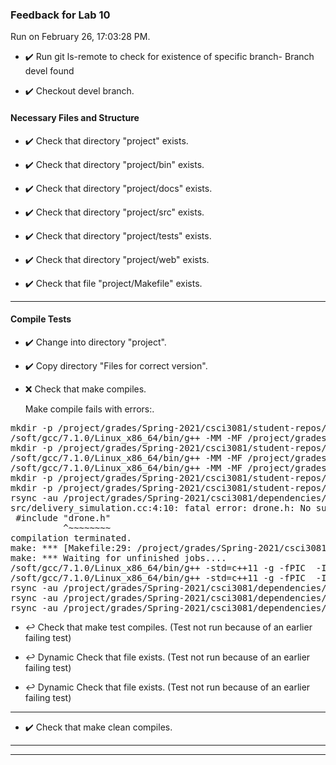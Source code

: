 ### Feedback for Lab 10

Run on February 26, 17:03:28 PM.

+ :heavy_check_mark:  Run git ls-remote to check for existence of specific branch- Branch devel found

+ :heavy_check_mark:  Checkout devel branch.




#### Necessary Files and Structure

+ :heavy_check_mark:  Check that directory "project" exists.

+ :heavy_check_mark:  Check that directory "project/bin" exists.

+ :heavy_check_mark:  Check that directory "project/docs" exists.

+ :heavy_check_mark:  Check that directory "project/src" exists.

+ :heavy_check_mark:  Check that directory "project/tests" exists.

+ :heavy_check_mark:  Check that directory "project/web" exists.

+ :heavy_check_mark:  Check that file "project/Makefile" exists.

---


#### Compile Tests

+ :heavy_check_mark:  Change into directory "project".

+ :heavy_check_mark:  Copy directory "Files for correct version".



+ :x:  Check that make  compiles.

    Make compile fails with errors:.
<pre>mkdir -p /project/grades/Spring-2021/csci3081/student-repos/Lab_10_Feedback/repo-brow4339-build/obj
/soft/gcc/7.1.0/Linux_x86_64/bin/g++ -MM -MF /project/grades/Spring-2021/csci3081/student-repos/Lab_10_Feedback/repo-brow4339-build/obj/delivery_simulation.d -MP -MT /project/grades/Spring-2021/csci3081/student-repos/Lab_10_Feedback/repo-brow4339-build/obj/delivery_simulation.o -std=c++11 -g -fPIC  -I.. -I/project/grades/Spring-2021/csci3081/dependencies/include -Isrc -I. -I/project/grades/Spring-2021/csci3081/dependencies/include -Iinclude -I. src/delivery_simulation.cc
mkdir -p /project/grades/Spring-2021/csci3081/student-repos/Lab_10_Feedback/repo-brow4339-build/lib
/soft/gcc/7.1.0/Linux_x86_64/bin/g++ -MM -MF /project/grades/Spring-2021/csci3081/student-repos/Lab_10_Feedback/repo-brow4339-build/obj/main.d -MP -MT /project/grades/Spring-2021/csci3081/student-repos/Lab_10_Feedback/repo-brow4339-build/obj/main.o -std=c++11 -g -fPIC  -I.. -I/project/grades/Spring-2021/csci3081/dependencies/include -Isrc -I. -I/project/grades/Spring-2021/csci3081/dependencies/include -Iinclude -I. src/main.cc
/soft/gcc/7.1.0/Linux_x86_64/bin/g++ -MM -MF /project/grades/Spring-2021/csci3081/student-repos/Lab_10_Feedback/repo-brow4339-build/obj/project_settings.d -MP -MT /project/grades/Spring-2021/csci3081/student-repos/Lab_10_Feedback/repo-brow4339-build/obj/project_settings.o -std=c++11 -g -fPIC  -I.. -I/project/grades/Spring-2021/csci3081/dependencies/include -Isrc -I. -I/project/grades/Spring-2021/csci3081/dependencies/include -Iinclude -I. src/config/project_settings.cc
mkdir -p /project/grades/Spring-2021/csci3081/student-repos/Lab_10_Feedback/repo-brow4339/.dependencies
mkdir -p /project/grades/Spring-2021/csci3081/student-repos/Lab_10_Feedback/repo-brow4339-build/bin
rsync -au /project/grades/Spring-2021/csci3081/dependencies/include /project/grades/Spring-2021/csci3081/student-repos/Lab_10_Feedback/repo-brow4339/.dependencies/
src/delivery_simulation.cc:4:10: fatal error: drone.h: No such file or directory
 #include "drone.h"
          ^~~~~~~~~
compilation terminated.
make: *** [Makefile:29: /project/grades/Spring-2021/csci3081/student-repos/Lab_10_Feedback/repo-brow4339-build/obj/delivery_simulation.o] Error 1
make: *** Waiting for unfinished jobs....
/soft/gcc/7.1.0/Linux_x86_64/bin/g++ -std=c++11 -g -fPIC  -I.. -I/project/grades/Spring-2021/csci3081/dependencies/include -Isrc -I. -I/project/grades/Spring-2021/csci3081/dependencies/include -Iinclude -I. -c src/main.cc -o /project/grades/Spring-2021/csci3081/student-repos/Lab_10_Feedback/repo-brow4339-build/obj/main.o
/soft/gcc/7.1.0/Linux_x86_64/bin/g++ -std=c++11 -g -fPIC  -I.. -I/project/grades/Spring-2021/csci3081/dependencies/include -Isrc -I. -I/project/grades/Spring-2021/csci3081/dependencies/include -Iinclude -I. -c src/config/project_settings.cc -o /project/grades/Spring-2021/csci3081/student-repos/Lab_10_Feedback/repo-brow4339-build/obj/project_settings.o
rsync -au /project/grades/Spring-2021/csci3081/dependencies/share/EntityProject/models web/
rsync -au /project/grades/Spring-2021/csci3081/dependencies/share/EntityProject/textures web/
rsync -au /project/grades/Spring-2021/csci3081/dependencies/share/EntityProject/data ./
</pre>



+ :leftwards_arrow_with_hook:  Check that make test compiles. (Test not run because of an earlier failing test)

+ :leftwards_arrow_with_hook:  Dynamic Check that file exists. (Test not run because of an earlier failing test)

+ :leftwards_arrow_with_hook:  Dynamic Check that file exists. (Test not run because of an earlier failing test)

---

+ :heavy_check_mark:  Check that make clean compiles.



---

---

